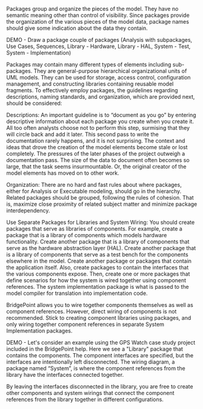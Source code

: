 Packages group and organize the pieces of the model. They have no semantic 
meaning other than control of visibility. Since packages provide the 
organization of the various pieces of the model data, package names should 
give some indication about the data they contain.

DEMO - Draw a package couple of packages (Analysis with subpackages, Use 
Cases, Sequences, Library - Hardware, Library - HAL, System - Test, 
System - Implementation)

Packages may contain many different types of elements including sub-
packages.  They are general-purpose hierarchical organizational units of 
UML models. They can be used for storage, access control, configuration 
management, and constructing libraries containing reusable model 
fragments. To effectively employ packages, the guidelines regarding 
descriptions, naming standards, and organization, which are provided 
next, should be considered:

Descriptions:
An important guideline is to “document as you go” by entering descriptive 
information about each package you create when you create it. All too often 
analysts choose not to perform this step, surmising that they will circle 
back and add it later. This second pass to write the documentation rarely 
happens, and it is not surprising. The context and ideas that drove the 
creation of the model elements become stale or lost completely. The 
pressures of the later phases of the project outweigh a documentation pass. 
The size of the data to document often becomes so large, that the task seems 
insurmountable. Or, the original creator of the model elements has moved 
on to other work. 

Organization:
There are no hard and fast rules about where packages, either for Analysis 
or Executable modeling, should go in the hierarchy. Related packages should 
be grouped, following the rules of cohesion. That is, maximize close proximity 
of related subject matter and minimize package interdependency.

Use Separate Packages for Libraries and System Wiring:
You should create packages that serve as libraries of components. For example, 
create a package that is a library of components which models hardware 
functionality. Create another package that is a library of components that 
serve as the hardware abstraction layer (HAL). Create another package that is 
a library of components that serve as a test bench for the components elsewhere 
in the model. Create another package or packages that contain the application 
itself. Also, create packages to contain the interfaces that the various components 
expose. Then, create one or more packages that define scenarios for how the system 
is wired together using component references.  The system implementation package 
is what is passed to the model compiler for translation into implementation code.

BridgePoint allows you to wire together components themselves as well as component 
references. However, direct wiring of components is not recommended. Stick to 
creating component libraries using packages, and only wiring together component 
references in separate System Implementation packages.

DEMO - Let's consider an example using the GPS Watch case study project included 
in the BridgePoint help. Here we see a "Library" package that contains the 
components. The component interfaces are specified, but the interfaces are 
intentionally left disconnected. The wiring diagram, a package named “System”, 
is where the component references from the library have the interfaces connected 
together.

By leaving the interfaces disconnected in the library, you are free to create 
other components and system wirings that connect the component references from 
the library together in different configurations.
